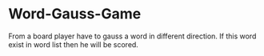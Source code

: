 # Word-Gauss-Game
From a board player have to  gauss a word in different direction. If this word exist in word list then he will be scored. 
